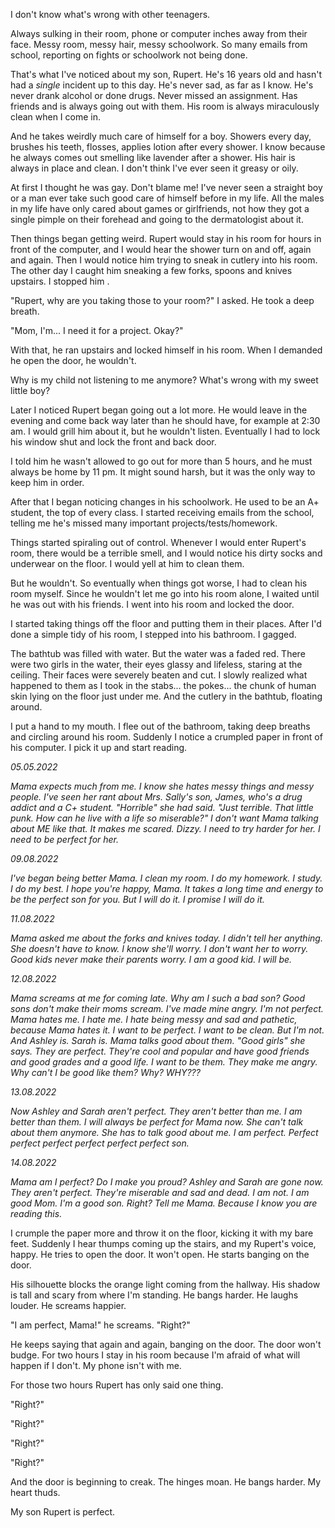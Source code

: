 I don't know what's wrong with other teenagers.

Always sulking in their room, phone or computer inches away from their face. Messy room, messy hair, messy schoolwork. So many emails from school, reporting on fights or schoolwork not being done.

That's what I've noticed about my son, Rupert. He's 16 years old and hasn't had a *single* incident up to this day. He's never sad, as far as I know. He's never drank alcohol or done drugs. Never missed an assignment. Has friends and is always going out with them. His room is always miraculously clean when I come in.

And he takes weirdly much care of himself for a boy. Showers every day, brushes his teeth, flosses, applies lotion after every shower. I know because he always comes out smelling like lavender after a shower. His hair is always in place and clean. I don't think I've ever seen it greasy or oily.

At first I thought he was gay. Don't blame me! I've never seen a straight boy or a man ever take such good care of himself before in my life. All the males in my life have only cared about games or girlfriends, not how they got a single pimple on their forehead and going to the dermatologist about it.

Then things began getting weird. Rupert would stay in his room for hours in front of the computer, and I would hear the shower turn on and off, again and again. Then I would notice him trying to sneak in cutlery into his room. The other day I caught him sneaking a few forks, spoons and knives upstairs. I stopped him .

"Rupert, why are you taking those to your room?" I asked. He took a deep breath.

"Mom, I'm... I need it for a project. Okay?"

With that, he ran upstairs and locked himself in his room. When I demanded he open the door, he wouldn't.

Why is my child not listening to me anymore? What's wrong with my sweet little boy?

Later I noticed Rupert began going out a lot more. He would leave in the evening and come back way later than he should have, for example at 2:30 am. I would grill him about it, but he wouldn't listen. Eventually I had to lock his window shut and lock the front and back door.

I told him he wasn't allowed to go out for more than 5 hours, and he must always be home by 11 pm. It might sound harsh, but it was the only way to keep him in order.

After that I began noticing changes in his schoolwork. He used to be an A+ student, the top of every class. I started receiving emails from the school, telling me he's missed many important projects/tests/homework.

Things started spiraling out of control. Whenever I would enter Rupert's room, there would be a terrible smell, and I would notice his dirty socks and underwear on the floor. I would yell at him to clean them.

But he wouldn't. So eventually when things got worse, I had to clean his room myself.  Since he wouldn't let me go into his room alone, I waited until he was out with his friends. I went into his room and locked the door.

I started taking things off the floor and putting them in their places. After I'd done a simple tidy of his room, I stepped into his bathroom. I gagged.

The bathtub was filled with water. But the water was a faded red. There were two girls in the water, their eyes glassy and lifeless, staring at the ceiling. Their faces were severely beaten and cut. I slowly realized what happened to them as I took in the stabs... the pokes... the chunk of human skin lying on the floor just under me. And the cutlery in the bathtub, floating around.

I put a hand to my mouth. I flee out of the bathroom, taking deep breaths and circling around his room. Suddenly I notice a crumpled paper in front of his computer. I pick it up and start reading.

*05.05.2022*

*Mama expects much from me. I know she hates messy things and messy people. I've seen her rant about Mrs. Sally's son, James, who's a drug addict and a C+ student. "Horrible" she had said. "Just terrible. That little punk. How can he live with a life so miserable?" I don't want Mama talking about ME like that. It makes me scared. Dizzy. I need to try harder for her. I need to be perfect for her.*

*09.08.2022*

*I've began being better Mama. I clean my room. I do my homework. I study. I do my best. I hope you're happy, Mama. It takes a long time and energy to be the perfect son for you. But I will do it. I promise I will do it.*

*11.08.2022*

*Mama asked me about the forks and knives today. I didn't tell her anything. She doesn't have to know. I know she'll worry. I don't want her to worry. Good kids never make their parents worry. I am a good kid. I will be.*

*12.08.2022*

*Mama screams at me for coming late. Why am I such a bad son? Good sons don't make their moms scream. I've made mine angry. I'm not perfect. Mama hates me. I hate me. I hate being messy and sad and pathetic, because Mama hates it. I want to be perfect. I want to be clean. But I'm not. And Ashley is. Sarah is. Mama talks good about them. "Good girls" she says. They are perfect. They're cool and popular and have good friends and good grades and a good life. I want to be them. They make me angry. Why can't I be good like them? Why? WHY???*

*13.08.2022*

*Now Ashley and Sarah aren't perfect. They aren't better than me. I am better than them. I will always be perfect for Mama now. She can't talk about them anymore. She has to talk good about me. I am perfect. Perfect perfect perfect perfect perfect perfect son.*

*14.08.2022*

*Mama am I perfect? Do I make you proud? Ashley and Sarah are gone now. They aren't perfect. They're miserable and sad and dead. I am not. I am good Mom. I'm a good son. Right? Tell me Mama. Because I know you are reading this.*

I crumple the paper more and throw it on the floor, kicking it with my bare feet. Suddenly I hear thumps coming up the stairs, and my Rupert's voice, happy. He tries to open the door. It won't open. He starts banging on the door.

His silhouette blocks the orange light coming from the hallway. His shadow is tall and scary from where I'm standing. He bangs harder. He laughs louder. He screams happier.

"I am perfect, Mama!" he screams. "Right?"

He keeps saying that again and again, banging on the door. The door won't budge. For two hours I stay in his room because I'm afraid of what will happen if I don't. My phone isn't with me. 

For those two hours Rupert has only said one thing.

"Right?"

"Right?"

"Right?"

"Right?"

And the door is beginning to creak. The hinges moan. He bangs harder. My heart thuds.

My son Rupert is perfect.